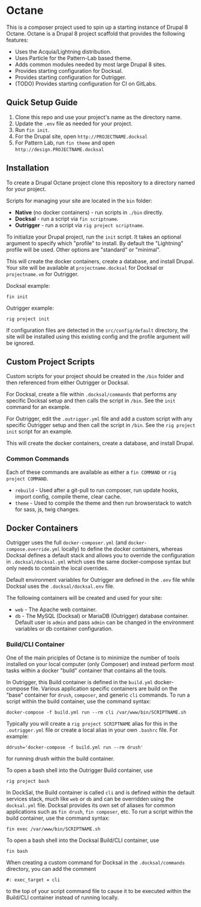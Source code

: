 # Octane
This is a composer project used to spin up a starting instance of Drupal 8 Octane.
Octane is a Drupal 8 project scaffold that provides the following features:
* Uses the Acquia/Lightning distribution.
* Uses Particle for the Pattern-Lab based theme.
* Adds common modules needed by most large Drupal 8 sites.
* Provides starting configuration for Docksal.
* Provides starting configuration for Outrigger.
* (TODO) Provides starting configuration for CI on GitLabs.

## Quick Setup Guide

1. Clone this repo and use your project's name as the directory name.
2. Update the `.env` file as needed for your project.
3. Run `fin init`.
4. For the Drupal site, open `http://PROJECTNAME.docksal`
5. For Pattern Lab, run `fin theme` and open `http://design.PROJECTNAME.docksal`

## Installation
To create a Drupal Octane project clone this repository to a directory
named for your project.

Scripts for managing your site are located in the ``bin`` folder:
* **Native** (no docker containers) - run scripts in ``./bin`` directly.
* **Docksal** - run a script via ``fin scriptname``.
* **Outrigger** - run a script via ``rig project scriptname``.

To initialize your Drupal project, run the ``init`` script. 
It takes an optional argument to specify which "profile" to install.
By default the "Lightning" profile will be used. Other options are
"standard" or "minimal".

This will create the docker containers, create a database, and install Drupal.
Your site will be available at ``projectname.docksal`` for Docksal or
``projectname.vm`` for Outrigger.

Docksal example:
```
fin init
```
Outrigger example:
```
rig project init

```

If configuration files are detected in the ``src/config/default`` directory,
the site will be installed using this existing config and the profile argument
will be ignored.

## Custom Project Scripts
Custom scripts for your project should be created in the ``/bin`` folder and
then referenced from either Outrigger or Docksal.

For Docksal, create a file within ``.docksal/commands`` that performs any
specific Docksal setup and then calls the script in ``/bin``.  See the ``init``
command for an example.

For Outrigger, edit the ``.outrigger.yml`` file and add a custom script with any
specific Outrigger setup and then call the script in ``/bin``. See the
``rig project init`` script for an example.

This will create the docker containers, create a database, and install Drupal.

### Common Commands

Each of these commands are available as either a ``fin COMMAND`` or 
``rig project COMMAND``.

* ``rebuild`` - Used after a git-pull to run composer, run update hooks, import config, compile theme, clear cache.
* ``theme`` - Used to compile the theme and then run browserstack to watch for sass, js, twig changes.

## Docker Containers
Outrigger uses the full ``docker-composer.yml`` (and ``docker-compose.override.yml`` locally)
to define the docker containers, whereas Docksal defines a default stack and
allows you to override the configuration in ``.docksal/docksal.yml`` which uses
the same docker-compose syntax but only needs to contain the local overrides.

Default environment variables for Outrigger are defined in the ``.env`` file
while Docksal uses the ``.docksal/docksal.env`` file.

The following containers will be created and used for your site:

* ``web`` - The Apache web container.
* ``db`` - The MySQL (Docksal) or MariaDB (Outrigger) database container.
Default user is ``admin`` and pass ``admin`` can be changed in the environment
variables or db container configuration.

### Build/CLI Container
One of the main priciples of Octane is to minimize the number of tools installed
on your local computer (only Composer) and instead perform most tasks within a 
docker "build" container that contains all the tools.

In Outrigger, this Build container is defined in the ``build.yml`` docker-compose
file. Various application specific containers are build on the "base" container
for ``drush``, ``composer``, and generic ``cli`` commands. To run a script
within the build container, use the command syntax:
```$xslt
docker-compose -f build.yml run --rm cli /var/www/bin/SCRIPTNAME.sh
```
Typically you will create a ``rig project SCRIPTNAME`` alias for this in the 
``.outrigger.yml`` file or create a local alias in your own ``.bashrc`` file.
For example:
```$xslt
ddrush='docker-compose -f build.yml run --rm drush'
```
for running drush within the build container.

To open a bash shell into the Outrigger Build container, use
```$xslt
rig project bash
```

In DockSal, the Build container is called ``cli`` and is defined within the
default services stack, much like ``web`` or ``db`` and can be overridden
using the ``docksal.yml`` file.  Docksal provides its own set of aliases for
common applications such as ``fin drush``, ``fin composer``, etc.  To
run a script within the build container, use the command syntax:
```$xslt
fin exec /var/www/bin/SCRIPTNAME.sh
```

To open a bash shell into the Docksal Build/CLI container, use
```$xslt
fin bash
```

When creating a custom command for Docksal in the ``.docksal/commands``
directory, you can add the comment
```$xslt
#: exec_target = cli
```
to the top of your script command file to cause it to be executed within the
Build/CLI container instead of running locally.
